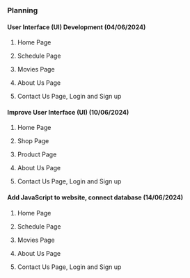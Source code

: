### Planning

#### User Interface (UI) Development (04/06/2024)

1. Home Page

2. Schedule Page

3. Movies Page

4. About Us Page

5. Contact Us Page, Login and Sign up

#### Improve User Interface (UI) (10/06/2024)

1. Home Page

2. Shop Page

3. Product Page

4. About Us Page

5. Contact Us Page, Login and Sign up

#### Add JavaScript to website, connect database (14/06/2024)

1. Home Page

2. Schedule Page

3. Movies Page

4. About Us Page

5. Contact Us Page, Login and Sign up

